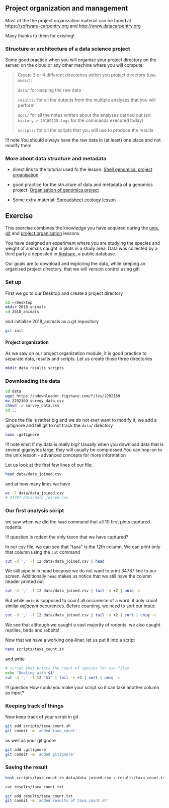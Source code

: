 ## Project organization and management

Most of the the project organization material can be found at <https://software-carpentry.org> and <http://www.datacarpentry.org>

Many thanks to them for existing!

### Structure or architecture of a data science project


Some good practice when you will organise your project directory on the server, on the cloud or any other machine where you will compute:

> Create 3 or 4 different directories within you project directory (use `mkdir`):
>
> `data/` for keeping the raw data
>
> `results/` for all the outputs from the multiple analyses that you will perform
>
> `docs/` for all the notes written about the analyses carried out (ex: `history > 20180125.logs` for the commands executed today)
>
> `scripts/` for all the scripts that you will use to produce the results
>


!!! note
    You should always have the raw data in (at least) one place and not modify them

### More about data structure and metadata

* direct link to the tutorial used fo the lesson: [Shell genomics: project organisation](http://www.datacarpentry.org/shell-genomics/06-organization/)

* good practice for the structure of data and metadata of a genomics project: [Organisation of genomics project](http://www.datacarpentry.org/organization-genomics/)

* Some extra material: [Spreadsheet ecology lesson](http://www.datacarpentry.org/spreadsheet-ecology-lesson/)

## Exercise

This exercise combines the knowledge you have acquired during the [unix](unix), [git](git) and [project organisation](project_org) lessons.

You have designed an experiment where you are studying the species and weight of animals caught in plots in a study area.
Data was collected by a third party a deposited in [figshare](https://figshare.com/articles/Portal_Project_Teaching_Database/1314459), a public database.

Our goals are to download and exploring the data, while keeping an organised project directory, that we will version control using git!

### Set up

First we go to our Desktop and create a project directory

```bash
cd ~/Desktop
mkdir 2018_animals
cd 2018_animals
```

and initialize 2018_animals as a git repository

```bash
git init
```

#### Project organization

As we saw on our project organization module, it is good practice to separate data, results and scripts.
Let us create those three directories

```bash
mkdir data results scripts
```

### Downloading the data

```bash
cd data
wget https://ndownloader.figshare.com/files/2292169
mv 2292169 survey_data.csv
chmod -w survey_data.csv
cd ..
```

Since the file is rather big and we do not *ever* want to modify it, we add a .gitignore and tell git to not track the `data/`
directory

```bash
nano .gitignore
```

!!! note
    what if my data is really big?
    Usually when you download data that is several gigabytes large, they will usually be compressed
    You can hop-on to the unix lesson - advanced concepts for more information

Let us look at the first few lines of our file:

```bash
head data/data_joined.csv
```

and at how many lines we have

```bash
wc -l data/data_joined.csv
# 34787 data/data_joined.csv
```

### Our first analysis script

we saw when we did the `head` command that all 10 first plots captured rodents.

!!! question
    Is rodent the only taxon that we have captured?

In our csv file, we can see that "taxa" is the 12th column.
We can print only that column using the `cut` command

```bash
cut -d ',' -f 12 data/data_joined.csv | head
```

We still pipe in in head because we do not want to print 34787 line to our screen.
Additionally `head` makes us notice that we still have the column header printed out

```bash
cut -d ',' -f 12 data/data_joined.csv | tail -n +2 | uniq -c
```

But while `uniq` is supposed to count all occurence of a word, it only count similar *adjacent* occurences.
Before counting, we need to sort our input:

```bash
cut -d ',' -f 12 data/data_joined.csv | tail -n +2 | sort | uniq -c
```

We see that although we caught a vast majority of rodents, we also caught reptiles, birds and rabbits!

Now that we have a working one-liner, let us put it into a script

```bash
nano scripts/taxa_count.sh
```

and write

```bash
# script that prints the count of species for csv files
echo "Dealing with $1"
cut -d ',' -f 12 "$1" | tail -n +2 | sort | uniq -c
```

!!! question
    How could you make your script so it can take another column as input?

### Keeping track of things

Now keep track of your script in git

```bash
git add scripts/taxa_count.sh
git commit -m 'added taxa_count'
```

as well as your gitignore

```bash
git add .gitignore
git commit -m 'added gitignore'
```

### Saving the result

```bash
bash scripts/taxa_count.sh data/data_joined.csv > results/taxa_count.txt
```

```bash
cat results/taxa_count.txt
```

```bash
git add results/taxa_count.txt
git commit -m 'added results of taxa_count.sh'
```

